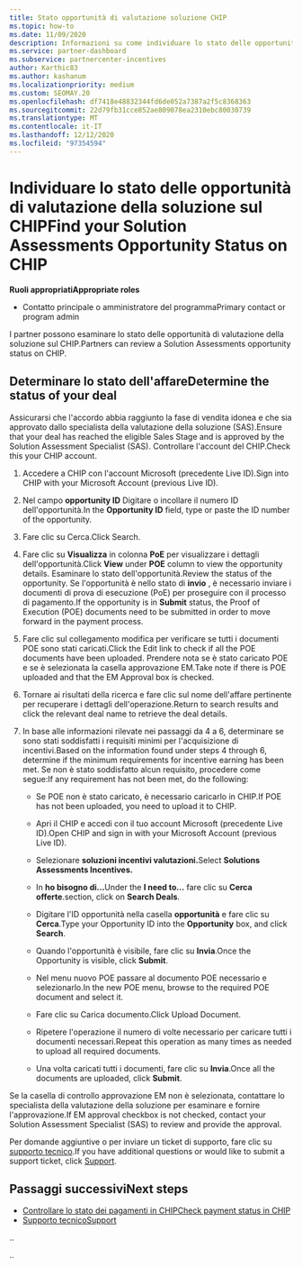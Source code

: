 ```yaml
---
title: Stato opportunità di valutazione soluzione CHIP
ms.topic: how-to
ms.date: 11/09/2020
description: Informazioni su come individuare lo stato delle opportunità di valutazione della soluzione nella piattaforma Channel incentives Platform (CHIP).
ms.service: partner-dashboard
ms.subservice: partnercenter-incentives
author: Karthic83
ms.author: kashanum
ms.localizationpriority: medium
ms.custom: SEOMAY.20
ms.openlocfilehash: df7418e48832344fd6de052a7387a2f5c8368363
ms.sourcegitcommit: 22d79fb31cce852ae809078ea2310ebc80030739
ms.translationtype: MT
ms.contentlocale: it-IT
ms.lasthandoff: 12/12/2020
ms.locfileid: "97354594"
---
```

# <a name="find-your-solution-assessments-opportunity-status-on-chip"></a><span data-ttu-id="dec41-103">Individuare lo stato delle opportunità di valutazione della soluzione sul CHIP</span><span class="sxs-lookup"><span data-stu-id="dec41-103">Find your Solution Assessments Opportunity Status on CHIP</span></span>

<span data-ttu-id="dec41-104">**Ruoli appropriati**</span><span class="sxs-lookup"><span data-stu-id="dec41-104">**Appropriate roles**</span></span>

- <span data-ttu-id="dec41-105">Contatto principale o amministratore del programma</span><span class="sxs-lookup"><span data-stu-id="dec41-105">Primary contact or program admin</span></span>

<span data-ttu-id="dec41-106">I partner possono esaminare lo stato delle opportunità di valutazione della soluzione sul CHIP.</span><span class="sxs-lookup"><span data-stu-id="dec41-106">Partners can review a Solution Assessments opportunity status on CHIP.</span></span>

## <a name="determine-the-status-of-your-deal"></a><span data-ttu-id="dec41-107">Determinare lo stato dell'affare</span><span class="sxs-lookup"><span data-stu-id="dec41-107">Determine the status of your deal</span></span>

<span data-ttu-id="dec41-108">Assicurarsi che l'accordo abbia raggiunto la fase di vendita idonea e che sia approvato dallo specialista della valutazione della soluzione (SAS).</span><span class="sxs-lookup"><span data-stu-id="dec41-108">Ensure that your deal has reached the eligible Sales Stage and is approved by the Solution Assessment Specialist (SAS).</span></span> <span data-ttu-id="dec41-109">Controllare l'account del CHIP.</span><span class="sxs-lookup"><span data-stu-id="dec41-109">Check this your CHIP account.</span></span>

1. <span data-ttu-id="dec41-110">Accedere a CHIP con l'account Microsoft (precedente Live ID).</span><span class="sxs-lookup"><span data-stu-id="dec41-110">Sign into CHIP with your Microsoft Account (previous Live ID).</span></span>
1. <span data-ttu-id="dec41-111">Nel campo **opportunity ID** Digitare o incollare il numero ID dell'opportunità.</span><span class="sxs-lookup"><span data-stu-id="dec41-111">In the **Opportunity ID** field, type or paste the ID number of the opportunity.</span></span>
3. <span data-ttu-id="dec41-112">Fare clic su Cerca.</span><span class="sxs-lookup"><span data-stu-id="dec41-112">Click Search.</span></span>

1. <span data-ttu-id="dec41-113">Fare clic su **Visualizza** in colonna **PoE** per visualizzare i dettagli dell'opportunità.</span><span class="sxs-lookup"><span data-stu-id="dec41-113">Click **View** under **POE** column to view the opportunity details.</span></span> <span data-ttu-id="dec41-114">Esaminare lo stato dell'opportunità.</span><span class="sxs-lookup"><span data-stu-id="dec41-114">Review the status of the opportunity.</span></span> <span data-ttu-id="dec41-115">Se l'opportunità è nello stato di **invio** , è necessario inviare i documenti di prova di esecuzione (PoE) per proseguire con il processo di pagamento.</span><span class="sxs-lookup"><span data-stu-id="dec41-115">If the opportunity is in **Submit** status, the Proof of Execution (POE) documents need to be submitted in order to move forward in the payment process.</span></span>
 
1. <span data-ttu-id="dec41-116">Fare clic sul collegamento modifica per verificare se tutti i documenti POE sono stati caricati.</span><span class="sxs-lookup"><span data-stu-id="dec41-116">Click the Edit link to check if all the POE documents have been uploaded.</span></span> <span data-ttu-id="dec41-117">Prendere nota se è stato caricato POE e se è selezionata la casella approvazione EM.</span><span class="sxs-lookup"><span data-stu-id="dec41-117">Take note if there is POE uploaded and that the EM Approval box is checked.</span></span>
 
1. <span data-ttu-id="dec41-118">Tornare ai risultati della ricerca e fare clic sul nome dell'affare pertinente per recuperare i dettagli dell'operazione.</span><span class="sxs-lookup"><span data-stu-id="dec41-118">Return to search results and click the relevant deal name to retrieve the deal details.</span></span> 

1. <span data-ttu-id="dec41-119">In base alle informazioni rilevate nei passaggi da 4 a 6, determinare se sono stati soddisfatti i requisiti minimi per l'acquisizione di incentivi.</span><span class="sxs-lookup"><span data-stu-id="dec41-119">Based on the information found under steps 4 through 6, determine if the minimum requirements for incentive earning has been met.</span></span> <span data-ttu-id="dec41-120">Se non è stato soddisfatto alcun requisito, procedere come segue:</span><span class="sxs-lookup"><span data-stu-id="dec41-120">If any requirement has not been met, do the following:</span></span>
 
     - <span data-ttu-id="dec41-121">Se POE non è stato caricato, è necessario caricarlo in CHIP.</span><span class="sxs-lookup"><span data-stu-id="dec41-121">If POE has not been uploaded, you need to upload it to CHIP.</span></span>
 
     - <span data-ttu-id="dec41-122">Apri il CHIP e accedi con il tuo account Microsoft (precedente Live ID).</span><span class="sxs-lookup"><span data-stu-id="dec41-122">Open CHIP and sign in with your Microsoft Account (previous Live ID).</span></span>
 
     - <span data-ttu-id="dec41-123">Selezionare **soluzioni incentivi valutazioni.**</span><span class="sxs-lookup"><span data-stu-id="dec41-123">Select **Solutions Assessments Incentives.**</span></span>

     - <span data-ttu-id="dec41-124">In **ho bisogno di...**</span><span class="sxs-lookup"><span data-stu-id="dec41-124">Under the **I need to…**</span></span> <span data-ttu-id="dec41-125">fare clic su **Cerca offerte**.</span><span class="sxs-lookup"><span data-stu-id="dec41-125">section, click on **Search Deals**.</span></span>

     - <span data-ttu-id="dec41-126">Digitare l'ID opportunità nella casella **opportunità** e fare clic su **Cerca**.</span><span class="sxs-lookup"><span data-stu-id="dec41-126">Type your Opportunity ID into the **Opportunity** box, and click **Search**.</span></span>

     - <span data-ttu-id="dec41-127">Quando l'opportunità è visibile, fare clic su **Invia**.</span><span class="sxs-lookup"><span data-stu-id="dec41-127">Once the Opportunity is visible, click **Submit**.</span></span>
  
     - <span data-ttu-id="dec41-128">Nel menu nuovo POE passare al documento POE necessario e selezionarlo.</span><span class="sxs-lookup"><span data-stu-id="dec41-128">In the new POE menu, browse to the required POE document and select it.</span></span>

     - <span data-ttu-id="dec41-129">Fare clic su Carica documento.</span><span class="sxs-lookup"><span data-stu-id="dec41-129">Click Upload Document.</span></span>

     - <span data-ttu-id="dec41-130">Ripetere l'operazione il numero di volte necessario per caricare tutti i documenti necessari.</span><span class="sxs-lookup"><span data-stu-id="dec41-130">Repeat this operation as many times as needed to upload all required documents.</span></span>

     - <span data-ttu-id="dec41-131">Una volta caricati tutti i documenti, fare clic su **Invia**.</span><span class="sxs-lookup"><span data-stu-id="dec41-131">Once all the documents are uploaded, click **Submit**.</span></span>

<span data-ttu-id="dec41-132">Se la casella di controllo approvazione EM non è selezionata, contattare lo specialista della valutazione della soluzione per esaminare e fornire l'approvazione.</span><span class="sxs-lookup"><span data-stu-id="dec41-132">If EM approval checkbox is not checked, contact your Solution Assessment Specialist (SAS) to review and provide the approval.</span></span>
 
<span data-ttu-id="dec41-133">Per domande aggiuntive o per inviare un ticket di supporto, fare clic su [supporto tecnico](report-problems-with-partner-center.md).</span><span class="sxs-lookup"><span data-stu-id="dec41-133">If you have additional questions or would like to submit a support ticket, click [Support](report-problems-with-partner-center.md).</span></span>

## <a name="next-steps"></a><span data-ttu-id="dec41-134">Passaggi successivi</span><span class="sxs-lookup"><span data-stu-id="dec41-134">Next steps</span></span>

- [<span data-ttu-id="dec41-135">Controllare lo stato dei pagamenti in CHIP</span><span class="sxs-lookup"><span data-stu-id="dec41-135">Check payment status in CHIP</span></span>](chip-payment-status.md)
- [<span data-ttu-id="dec41-136">Supporto tecnico</span><span class="sxs-lookup"><span data-stu-id="dec41-136">Support</span></span>](report-problems-with-partner-center.md)

<span data-ttu-id="dec41-137">.</span><span class="sxs-lookup"><span data-stu-id="dec41-137">.</span></span>




<span data-ttu-id="dec41-138">.</span><span class="sxs-lookup"><span data-stu-id="dec41-138">.</span></span>





